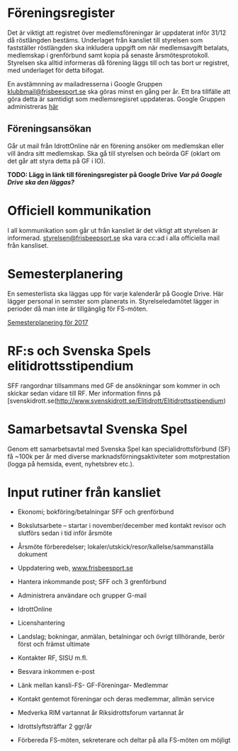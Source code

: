 # Föreningsregister

Det är viktigt att registret över medlemsföreningar är uppdaterat inför 31/12 då röstlängden bestäms. Underlaget från kansliet till styrelsen som fastställer röstlängden ska inkludera uppgift om när medlemsavgift betalats, medlemskap i grenförbund samt kopia på senaste årsmötesprotokoll. Styrelsen ska alltid informeras då förening läggs till och tas bort ur registret, med underlaget för detta bifogat.

En avstämnning av mailadresserna i Google Gruppen klubbmail@frisbeesport.se ska göras minst en gång per år.
Ett bra tillfälle att göra detta är samtidigt som medlemsregisret uppdateras. Google Gruppen administreras [här](https://groups.google.com/a/frisbeesport.se/d/forum/klubbmail)

## Föreningsansökan

Går ut mail från IdrottOnline när en förening ansöker om medlemskan eller vill ändra sitt medlemskap. Ska gå till styrelsen och beörda GF (oklart om det går att styra detta på GF i IO).

**TODO: Lägg in länk till föreningsregister på Google Drive** ***Var på Google Drive ska den läggas?***


# Officiell kommunikation

I all kommunikation som går ut från kansliet är det viktigt att styrelsen är informerad. styrelsen@frisbeepsort.se ska vara cc:ad i alla
officiella mail från kansliset.


# Semesterplanering

En semesterlista ska läggas upp för varje kalenderår på Google Drive. Här lägger personal in semster som planerats in. Styrelseledamötet lägger in perioder då man inte är tillgänglig för FS-möten.

[Semesterplanering för 2017](https://docs.google.com/spreadsheets/d/12UTxoUhcyvAQXzLOolgSjnZAyPe50Fnnz-P8Svwatj0/edit#gid=0)

# RF:s och Svenska Spels elitidrottsstipendium 

SFF rangordnar tillsammans med GF de ansökningar som kommer in och skickar sedan vidare till RF. Mer information finns på [svenskidrott.se(http://www.svenskidrott.se/Elitidrott/Elitidrottsstipendium)


# Samarbetsavtal Svenska Spel

Genom ett samarbetsavtal med Svenska Spel kan specialidrottsförbund (SF) få ~100k per år med diverse marknadsförningsaktiviteter som motprestation (logga på hemsida, event, nyhetsbrev etc.).

# Input rutiner från kansliet

* Ekonomi; bokföring/betalningar SFF och grenförbund
* Bokslutsarbete – startar i november/december med kontakt revisor och slutförs sedan i tid inför årsmöte
* Årsmöte förberedelser; lokaler/utskick/resor/kallelse/sammanställa dokument

* Uppdatering web, www.frisbeesport.se
* Hantera inkommande post; SFF och 3 grenförbund
* Administrera användare och grupper G-mail

* IdrottOnline
* Licenshantering

* Landslag; bokningar, anmälan, betalningar och övrigt tillhörande, berör först och främst ultimate
* Kontakter RF, SISU m.fl.
* Besvara inkommen e-post
* Länk mellan kansli-FS- GF-Föreningar- Medlemmar
* Kontakt gentemot föreningar och deras medlemmar, allmän service

* Medverka RIM vartannat år Riksidrottsforum vartannat år
* Idrottslyftsträffar 2 ggr/år

* Förbereda FS-möten, sekreterare och deltar på alla FS-möten om möjligt
